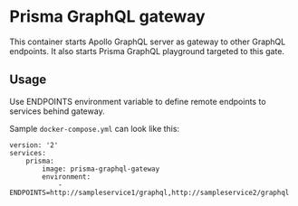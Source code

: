 # Prisma GraphQL gateway

This container starts Apollo GraphQL server as gateway to other GraphQL endpoints. It also starts Prisma GraphQL playground targeted to this gate.

## Usage

Use ENDPOINTS environment variable to define remote endpoints to services behind gateway.

Sample `docker-compose.yml` can look like this:
```
version: '2'
services:
    prisma:
        image: prisma-graphql-gateway
        environment:
            - ENDPOINTS=http://sampleservice1/graphql,http://sampleservice2/graphql
```